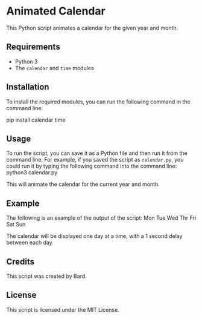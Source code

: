 
# Animated Calendar
This Python script animates a calendar for the given year and month.
## Requirements
* Python 3
* The `calendar` and `time` modules
## Installation
To install the required modules, you can run the following command in the command line:

pip install calendar time
## Usage
To run the script, you can save it as a Python file and then run it from the command line. For example, if you saved the script as `calendar.py`, you could run it by typing the following command into the command line:
python3 calendar.py

This will animate the calendar for the current year and month.
## Example
The following is an example of the output of the script:
Mon
Tue
Wed
Thr
Fri
Sat
Sun

The calendar will be displayed one day at a time, with a 1 second delay between each day.
## Credits
This script was created by Bard.
## License
This script is licensed under the MIT License.

